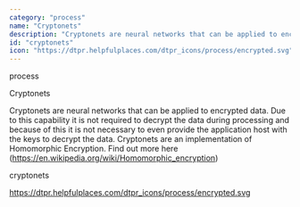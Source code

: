 ```yaml
---
category: "process"
name: "Cryptonets"
description: "Cryptonets are neural networks that can be applied to encrypted data. Due to this capability it is not required to decrypt the data during processing and because of this it is not necessary to even provide the application host with the keys to decrypt the data. Cryptonets are an implementation of Homomorphic Encryption. Find out more here (https://en.wikipedia.org/wiki/Homomorphic_encryption)"
id: "cryptonets"
icon: "https://dtpr.helpfulplaces.com/dtpr_icons/process/encrypted.svg"
---
```

process

Cryptonets

Cryptonets are neural networks that can be applied to encrypted data. Due to this capability it is not required to decrypt the data during processing and because of this it is not necessary to even provide the application host with the keys to decrypt the data. Cryptonets are an implementation of Homomorphic Encryption. Find out more here (https://en.wikipedia.org/wiki/Homomorphic_encryption)

cryptonets

https://dtpr.helpfulplaces.com/dtpr_icons/process/encrypted.svg